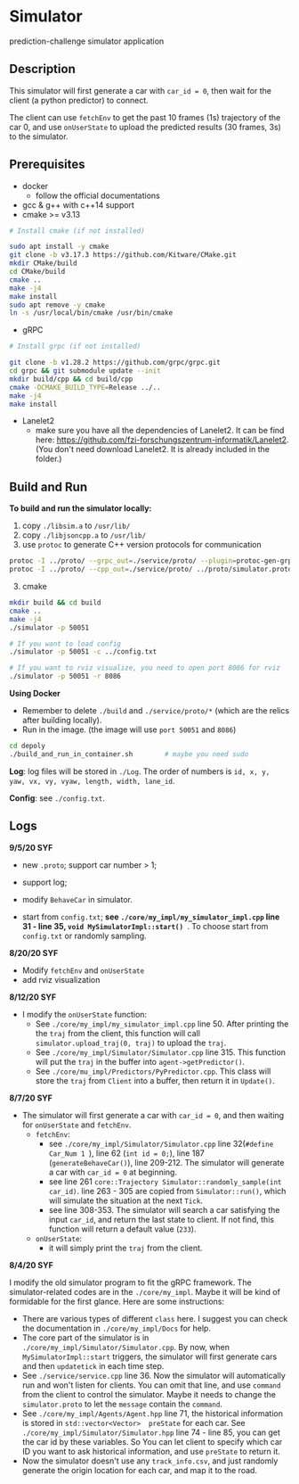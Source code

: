 # Simulator #

prediction-challenge simulator application

## Description

This simulator will first generate a car with `car_id = 0`, then wait for the client (a python predictor) to connect.

The client can use `fetchEnv` to get the past 10 frames (1s) trajectory of the car 0, and use `onUserState` to upload the predicted results (30 frames, 3s) to the simulator. 

## Prerequisites ##

 - docker
    - follow the official documentations
 - gcc & g++ with c++14 support
 - cmake >= v3.13

```bash
# Install cmake (if not installed)

sudo apt install -y cmake
git clone -b v3.17.3 https://github.com/Kitware/CMake.git
mkdir CMake/build
cd CMake/build
cmake ..
make -j4
make install
sudo apt remove -y cmake
ln -s /usr/local/bin/cmake /usr/bin/cmake
```

- gRPC

```bash
# Install grpc (if not installed)

git clone -b v1.28.2 https://github.com/grpc/grpc.git
cd grpc && git submodule update --init
mkdir build/cpp && cd build/cpp
cmake -DCMAKE_BUILD_TYPE=Release ../..
make -j4
make install
```

 - Lanelet2
    - make sure you have all the dependencies of Lanelet2. It can be find here: https://github.com/fzi-forschungszentrum-informatik/Lanelet2. (You don't need download Lanelet2. It is already included in the folder.)

## Build and Run ##

**To build and run the simulator locally:**

1. copy `./libsim.a` to `/usr/lib/`
2. copy `./libjsoncpp.a` to `/usr/lib/`
3. use `protoc` to generate C++ version protocols for communication

```bash
protoc -I ../proto/ --grpc_out=./service/proto/ --plugin=protoc-gen-grpc=`which grpc_cpp_plugin` ../proto/simulator.proto
protoc -I ../proto/ --cpp_out=./service/proto/ ../proto/simulator.proto
```

3. cmake

 ```bash
mkdir build && cd build
cmake ..
make -j4
./simulator -p 50051

# If you want to load config
./simulator -p 50051 -c ../config.txt

# If you want to rviz visualize, you need to open port 8086 for rviz
./simulator -p 50051 -r 8086
 ```

**Using Docker**

- Remember to delete `./build` and  `./service/proto/*` (which are the relics after building locally).
- Run in the image. (the image will use `port 50051` and `8086`)

 ```bash
 cd depoly
 ./build_and_run_in_container.sh		# maybe you need sudo
 ```

**Log**: log files will be stored in `./Log`. The order of numbers is  `id, x, y, yaw, vx, vy, vyaw, length, width, lane_id`.

**Config**: see `./config.txt`.

## Logs

**9/5/20 SYF**

- new `.proto`; support car number > 1;
- support log;
- modify `BehaveCar` in simulator.

- start from `config.txt`; **see `./core/my_impl/my_simulator_impl.cpp` line 31 - line 35, `void MySimulatorImpl::start() `**. To choose start from `config.txt` or randomly sampling.

**8/20/20 SYF**

- Modify `fetchEnv` and `onUserState`
- add rviz visualization

**8/12/20 SYF**

- I modify the `onUserState` function:
  - See `./core/my_impl/my_simulator_impl.cpp` line 50. After printing the the `traj` from the client, this function will call `simulator.upload_traj(0, traj)` to upload the `traj`.
  - See `./core/my_impl/Simulator/Simulator.cpp` line 315. This function will put the `traj` in the buffer into `agent->getPredictor()`.
  - See `./core/mu_impl/Predictors/PyPredictor.cpp`. This class will store the `traj` from `Client` into a buffer, then return it in `Update()`.

**8/7/20 SYF**

- The simulator will first generate a car with `car_id = 0`, and then waiting for  `onUserState`  and `fetchEnv`.
  - `fetchEnv`:
    - see `./core/my_impl/Simulator/Simulator.cpp` line 32(`#define Car_Num 1 `), line 62 (`int id = 0;`), line 187 (`generateBehaveCar()`), line 209-212. The simulator will generate a car  with `car_id = 0` at beginning.
    - see line 261 `core::Trajectory Simulator::randomly_sample(int car_id)`. line 263 - 305 are copied from `Simulator::run()`, which will simulate the situation at the next `Tick`. 
    - see line 308-353. The simulator will search a car satisfying the input `car_id`, and return the last state to client. If not find, this function will return a default value (`233`).
  - `onUserState`:
    - it will simply print the `traj` from the client.

**8/4/20 SYF**

I modify the old simulator program to fit the gRPC framework. The simulator-related codes are in the `./core/my_impl`. Maybe it will be kind of formidable for the first glance. Here are some instructions:

- There are various types of different `class`  here. I suggest you can check the documentation in `./core/my_impl/Docs` for help.
- The core part of the simulator is in `./core/my_impl/Simulator/Simulator.cpp`. By now, when `MySimulatorImpl::start` triggers, the simulator will first generate cars and then `updatetick` in each time step.
- See `./service/service.cpp` line 36. Now the simulator will automatically run and won't listen for clients. You can omit that line, and use `command` from the client to control the simulator. Maybe it needs to change the `simulator.proto` to let the `message` contain the `command`.
- See `./core/my_impl/Agents/Agent.hpp` line 71, the historical information is stored in `std::vector<Vector>  preState` for each car. See `./core/my_impl/Simulator/Simulator.hpp` line 74 - line 85, you can get the car id by these variables. So You can let client to specify which car ID you want to ask historical information, and use  `preState` to return it. 
- Now the simulator doesn't use any `track_info.csv`, and just randomly generate the origin location for each car, and map it to the road.
